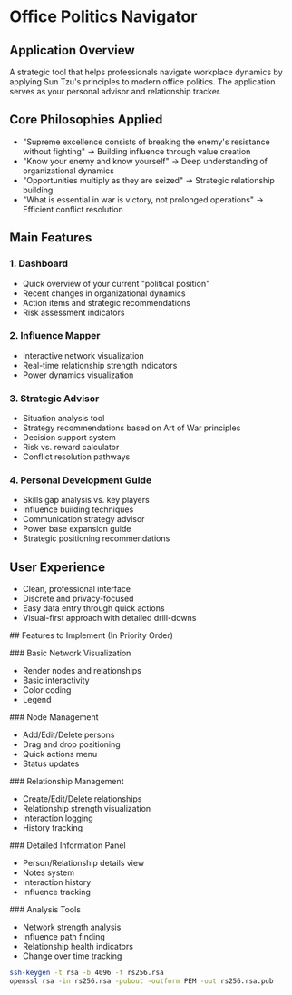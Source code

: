 # Office Politics Navigator

## Application Overview
A strategic tool that helps professionals navigate workplace dynamics by applying Sun Tzu's principles to modern office politics. The application serves as your personal advisor and relationship tracker.

## Core Philosophies Applied
- "Supreme excellence consists of breaking the enemy's resistance without fighting" → Building influence through value creation
- "Know your enemy and know yourself" → Deep understanding of organizational dynamics
- "Opportunities multiply as they are seized" → Strategic relationship building
- "What is essential in war is victory, not prolonged operations" → Efficient conflict resolution

## Main Features

### 1. Dashboard
- Quick overview of your current "political position"
- Recent changes in organizational dynamics
- Action items and strategic recommendations
- Risk assessment indicators

### 2. Influence Mapper
- Interactive network visualization
- Real-time relationship strength indicators
- Power dynamics visualization

### 3. Strategic Advisor
- Situation analysis tool
- Strategy recommendations based on Art of War principles
- Decision support system
- Risk vs. reward calculator
- Conflict resolution pathways

### 4. Personal Development Guide
- Skills gap analysis vs. key players
- Influence building techniques
- Communication strategy advisor
- Power base expansion guide
- Strategic positioning recommendations

## User Experience
- Clean, professional interface
- Discrete and privacy-focused
- Easy data entry through quick actions
- Visual-first approach with detailed drill-downs

## Features to Implement (In Priority Order)

### Basic Network Visualization
- Render nodes and relationships
- Basic interactivity
- Color coding
- Legend


### Node Management
- Add/Edit/Delete persons
- Drag and drop positioning
- Quick actions menu
- Status updates


### Relationship Management
- Create/Edit/Delete relationships
- Relationship strength visualization
- Interaction logging
- History tracking


### Detailed Information Panel
- Person/Relationship details view
- Notes system
- Interaction history
- Influence tracking


### Analysis Tools
- Network strength analysis
- Influence path finding
- Relationship health indicators
- Change over time tracking


```bash
ssh-keygen -t rsa -b 4096 -f rs256.rsa
openssl rsa -in rs256.rsa -pubout -outform PEM -out rs256.rsa.pub
```
